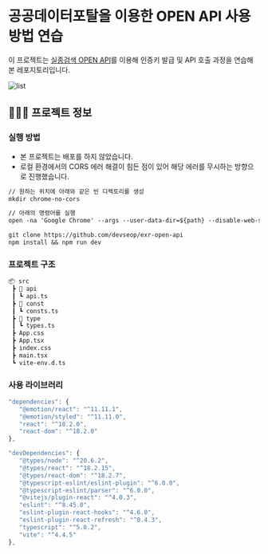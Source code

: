 # 공공데이터포탈을 이용한 OPEN API 사용방법 연습

이 프로젝트는 [실종검색 OPEN API](https://www.safe182.go.kr/home/api/guide5.do)를 이용해 인증키 발급 및 API 호출 과정을 연습해본 레포지토리입니다.

![list](https://github.com/devseop/exr-open-api/assets/102455161/a84f2ecb-afa6-4f40-9fa9-b9bbcf8a4a49)

## 🧑🏻‍💻 프로젝트 정보

### 실행 방법

- 본 프로젝트는 배포를 하지 않았습니다.
- 로컬 환경에서의 CORS 에러 해결이 힘든 점이 있어 해당 에러를 무시하는 방향으로 진행했습니다. 

```markdown
// 원하는 위치에 아래와 같은 빈 디렉토리를 생성
mkdir chrome-no-cors

// 아래의 명령어를 실행
open -na 'Google Chrome' --args --user-data-dir=${path} --disable-web-security

git clone https://github.com/devseop/exr-open-api
npm install && npm run dev
```

### 프로젝트 구조

```markdown
📦 src
 ┣ 📂 api
 ┃ ┗ api.ts
 ┣ 📂 const
 ┃ ┗ consts.ts
 ┣ 📂 type
 ┃ ┗ types.ts
 ┣ App.css
 ┣ App.tsx
 ┣ index.css
 ┣ main.tsx
 ┗ vite-env.d.ts
```

### 사용 라이브러리

```javascript
"dependencies": {
   "@emotion/react": "^11.11.1",
   "@emotion/styled": "^11.11.0",
   "react": "^18.2.0",
   "react-dom": "^18.2.0"
},

"devDependencies": {
   "@types/node": "^20.6.2",
   "@types/react": "^18.2.15",
   "@types/react-dom": "^18.2.7",
   "@typescript-eslint/eslint-plugin": "^6.0.0",
   "@typescript-eslint/parser": "^6.0.0",
   "@vitejs/plugin-react": "^4.0.3",
   "eslint": "^8.45.0",
   "eslint-plugin-react-hooks": "^4.6.0",
   "eslint-plugin-react-refresh": "^0.4.3",
   "typescript": "^5.0.2",
   "vite": "^4.4.5"
},

```
